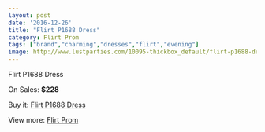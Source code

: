 ```yaml
---
layout: post
date: '2016-12-26'
title: "Flirt P1688 Dress"
category: Flirt Prom
tags: ["brand","charming","dresses","flirt","evening"]
image: http://www.lustparties.com/10095-thickbox_default/flirt-p1688-dress.jpg
---
```

Flirt P1688 Dress

On Sales: **$228**
<a href="https://www.lustparties.com/en/flirt-prom/3462-flirt-p1688-dress.html"><amp-img layout="responsive" width="600" height="600" src="//www.lustparties.com/10095-thickbox_default/flirt-p1688-dress.jpg" alt="Flirt P1688 Dress 0" /></a>
<a href="https://www.lustparties.com/en/flirt-prom/3462-flirt-p1688-dress.html"><amp-img layout="responsive" width="600" height="600" src="//www.lustparties.com/10098-thickbox_default/flirt-p1688-dress.jpg" alt="Flirt P1688 Dress 1" /></a>
<a href="https://www.lustparties.com/en/flirt-prom/3462-flirt-p1688-dress.html"><amp-img layout="responsive" width="600" height="600" src="//www.lustparties.com/10097-thickbox_default/flirt-p1688-dress.jpg" alt="Flirt P1688 Dress 2" /></a>
<a href="https://www.lustparties.com/en/flirt-prom/3462-flirt-p1688-dress.html"><amp-img layout="responsive" width="600" height="600" src="//www.lustparties.com/10096-thickbox_default/flirt-p1688-dress.jpg" alt="Flirt P1688 Dress 3" /></a>

Buy it: [Flirt P1688 Dress](https://www.lustparties.com/en/flirt-prom/3462-flirt-p1688-dress.html "Flirt P1688 Dress")

View more: [Flirt Prom](https://www.lustparties.com/en/13-flirt-prom "Flirt Prom")